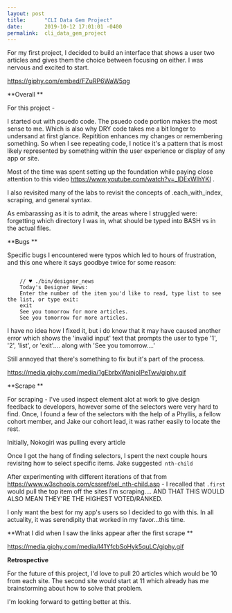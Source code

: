 ```yaml
---
layout: post
title:      "CLI Data Gem Project"
date:       2019-10-12 17:01:01 -0400
permalink:  cli_data_gem_project
---
```





For my first project, I decided to build an interface that shows a user two articles and gives them the choice between focusing on either. I was nervous and excited to start.

https://giphy.com/embed/FZuRP6WaW5qg


**Overall
**

For this project - 

I started out with psuedo code. The psuedo code portion makes the most sense to me. Which is also why DRY code takes me a bit longer to undersand at first glance. Repitition enhances my changes or remembering something. So when I see repeating code, I notice it's a pattern that is most likely represented by something within the user experience or display of any app or site.


Most of the time was spent setting up the foundation while paying close attention to this video
https://www.youtube.com/watch?v=_lDExWIhYKI . 

I also revisited many of the labs to revisit the concepts of .each_with_index, scraping, and general syntax.

As embarassing as it is to admit, the areas where I struggled were: forgetting which directory I was in, what should be typed into BASH vs in the actual files. 

**Bugs
**

Specific bugs I encountered were typos which led to hours of frustration, and this one where it says goodbye twice for some reason:

```

	// ♥ ./bin/designer_news
	Today's Designer News:
	Enter the number of the item you'd like to read, type list to see the list, or type exit:
	exit
	See you tomorrow for more articles.
	See you tomorrow for more articles.
```


I have no idea how I fixed it, but i do know that it may have caused another error which shows the 'invalid input' text that prompts the user to type '1', '2', 'list', or 'exit'.... along with 'See you tomorrow....'


Still annoyed that there's something to fix but it's part of the process.

https://media.giphy.com/media/1gEbrbxWanjoIPeTwv/giphy.gif

**Scrape
**

For scraping - I've used inspect element alot at work to give design feedback to developers, however some of the selectors were very hard to find. Once, I found a few of the selectors with the help of a Phyllis, a fellow cohort member, and Jake our cohort lead, it was rather easily to locate the rest.

Initially, Nokogiri was pulling every article

Once I got the hang of finding selectors, I spent the next couple hours revisitng how to select specific items. 
Jake suggested` nth-child`

After experimenting with different iterations of that from https://www.w3schools.com/cssref/sel_nth-child.asp - I recalled that `.first` would pull the top item off the sites I'm scraping.... AND THAT THIS WOULD ALSO MEAN THEY'RE THE HIGHEST VOTED/RANKED.

I only want the best for my app's users so I decided to go with this. In all actuality, it was serendipity that worked in my favor...this time.


**What I did when I saw the links appear after the first scrape
**

https://media.giphy.com/media/l41YfcbSoHyk5quLC/giphy.gif


**Retrospective** 

For the future of this project, I'd love to pull 20 articles which would be 10 from each site. The second site would start at 11 which already has me brainstorming about how to solve that problem.

I'm looking forward to getting better at this.


